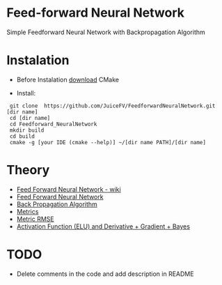 # Feed-forward Neural Network
Simple Feedforward Neural Network with Backpropagation Algorithm
# Instalation 
- Before Instalation [download](https://cmake.org/download/) CMake
+ Install:
```
 git clone  https://github.com/JuiceFV/FeedforwardNeuralNetwork.git [dir name]
 cd [dir name]
 cd Feedforward_NeuralNetwork
 mkdir build
 cd build
 cmake -g [your IDE (cmake --help)] ~/[dir name PATH]/[dir name]
```
# Theory
- [Feed Forward Neural Network - wiki](https://en.wikipedia.org/wiki/Feedforward_neural_network)
- [Feed Forward Neural Network](https://towardsdatascience.com/deep-learning-feedforward-neural-network-26a6705dbdc7)
- [Back Propagation Algorithm](https://towardsdatascience.com/how-does-back-propagation-in-artificial-neural-networks-work-c7cad873ea7)
- [Metrics](https://medium.com/human-in-a-machine-world/mae-and-rmse-which-metric-is-better-e60ac3bde13d)
- [Metric RMSE](https://en.wikipedia.org/wiki/Root-mean-square_deviation)
- [Activation Function (ELU) and Derivative + Gradient + Bayes](http://image-net.org/challenges/posters/JKU_EN_RGB_Schwarz_poster.pdf)

# TODO
- Delete comments in the code and add description in README
